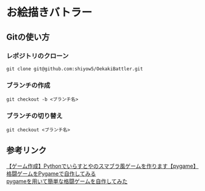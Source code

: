 # お絵描きバトラー

## Gitの使い方
### レポジトリのクローン
`git clone git@github.com:shiyow5/OekakiBattler.git`  

### ブランチの作成
`git checkout -b <ブランチ名>`  

### ブランチの切り替え
`git checkout <ブランチ名>`  

## 参考リンク
[【ゲーム作成】Pythonでいらすとやのスマブラ風ゲームを作ります【pygame】](https://it-programming-beginner.com/2023/08/23/pygame-ssbu-01/)  
[格闘ゲームをPygameで自作してみる](https://note.com/kakunik/n/n899af1ce8bfd)  
[pygameを用いて簡単な格闘ゲームを自作してみた](https://qiita.com/kankitu_man/items/0c47e24aff11fee9022c)  
